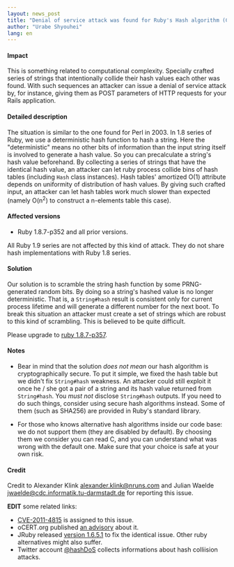 ```yaml
---
layout: news_post
title: "Denial of service attack was found for Ruby's Hash algorithm (CVE-2011-4815)"
author: "Urabe Shyouhei"
lang: en
---
```


#### Impact

This is something related to computational complexity. Specially crafted
series of strings that intentionally collide their hash values each
other was found. With such sequences an attacker can issue a denial of
service attack by, for instance, giving them as POST parameters of HTTP
requests for your Rails application.

#### Detailed description

The situation is similar to the one found for Perl in 2003. In 1.8
series of Ruby, we use a deterministic hash function to hash a string.
Here the \"deterministic\" means no other bits of information than the
input string itself is involved to generate a hash value. So you can
precalculate a string\'s hash value beforehand. By collecting a series
of strings that have the identical hash value, an attacker can let ruby
process collide bins of hash tables (including `Hash` class instances).
Hash tables\' amortized O(1) attribute depends on uniformity of
distribution of hash values. By giving such crafted input, an attacker
can let hash tables work much slower than expected (namely
O(n<sup>2</sup>) to construct a n-elements table this case).

#### Affected versions

* Ruby 1.8.7-p352 and all prior versions.

All Ruby 1.9 series are not affected by this kind of attack. They do not
share hash implementations with Ruby 1.8 series.

#### Solution

Our solution is to scramble the string hash function by some
PRNG-generated random bits. By doing so a string\'s hashed value is no
longer deterministic. That is, a `String#hash` result is consistent only
for current process lifetime and will generate a different number for
the next boot. To break this situation an attacker must create a set of
strings which are robust to this kind of scrambling. This is believed to
be quite difficult.

Please upgrade to [ruby 1.8.7-p357][1].

#### Notes

* Bear in mind that the solution *does* *not* *mean* our hash algorithm
  is cryptographically secure. To put it simple, we fixed the hash table
  but we didn\'t fix `String#hash` weakness. An attacker could still
  exploit it once he / she got a pair of a string and its hash value
  returned from `String#hash`. You *must* *not* disclose `String#hash`
  outputs. If you need to do such things, consider using secure hash
  algorithms instead. Some of them (such as SHA256) are provided in
  Ruby\'s standard library.

* For those who knows alternative hash algorithms inside our code base:
  we do not support them (they are disabled by default). By choosing
  them we consider you can read C, and you can understand what was wrong
  with the default one. Make sure that your choice is safe at your own
  risk.

#### Credit

Credit to Alexander Klink
[alexander.klink@nruns.com](mailto:alexander.klink@nruns.com) and Julian
Waelde
[jwaelde@cdc.informatik.tu-darmstadt.de](mailto:jwaelde@cdc.informatik.tu-darmstadt.de)
for reporting this issue.

**EDIT** some related links:

* [CVE-2011-4815][2] is assigned to this issue.
* oCERT.org published [an advisory][3] about it.
* JRuby released [version 1.6.5.1][4] to fix the identical issue. Other
  ruby alternatives might also suffer.
* Twitter account [@hashDoS][5] collects informations about hash
  colliision attacks.



[1]: http://mla.n-z.jp/?ruby-talk=391606 
[2]: http://cve.mitre.org/cgi-bin/cvename.cgi?name=CVE-2011-4815 
[3]: http://www.ocert.org/advisories/ocert-2011-003.html 
[4]: http://jruby.org/2011/12/27/jruby-1-6-5-1 
[5]: https://twitter.com/#!/hashDoS 
